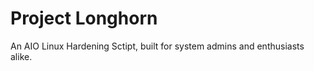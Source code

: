 # Project Longhorn

An AIO Linux Hardening Sctipt, built for system admins and enthusiasts alike. 

